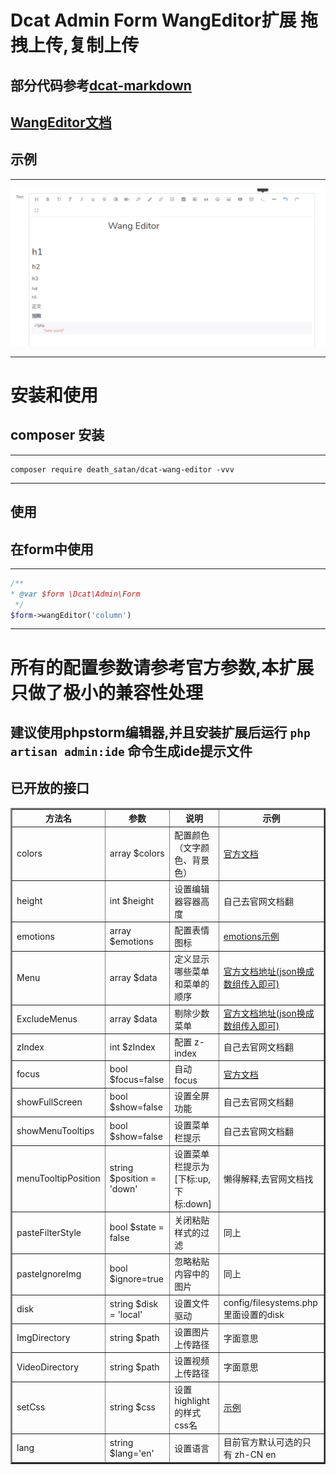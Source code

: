 # Dcat Admin Form WangEditor扩展 拖拽上传,复制上传

## 部分代码参考[dcat-markdown](https://gitee.com/-/ide/project/dcat-phper/dcat-markdown)

## [WangEditor文档](https://www.wangeditor.com/doc/)
## 示例

---

![](example/img.png)

---

# 安装和使用
## composer 安装

---
```shell
composer require death_satan/dcat-wang-editor -vvv
```
---
## 使用
## 在form中使用

---
```php
/**
* @var $form \Dcat\Admin\Form
 */
$form->wangEditor('column')
```
---


# 所有的配置参数请参考官方参数,本扩展只做了极小的兼容性处理
## 建议使用phpstorm编辑器,并且安装扩展后运行 `php artisan admin:ide` 命令生成ide提示文件
## 已开放的接口

<table border="2">
  <tr>
    <th>方法名</th>
    <th>参数</th>
    <th>说明</th>
    <th>示例</th>
  </tr>
  <tr>
    <td>colors</td>
    <td>array $colors</td>
    <td>配置颜色（文字颜色、背景色）</td>
    <td><a href="https://www.wangeditor.com/doc/pages/03-%E9%85%8D%E7%BD%AE%E8%8F%9C%E5%8D%95/02-%E9%85%8D%E7%BD%AE%E9%A2%9C%E8%89%B2.html">官方文档</a></td>
  </tr>
  <tr>
    <td>height</td>
    <td>int $height</td>
    <td>设置编辑器容器高度</td>
    <td>自己去官网文档翻</td>
  </tr>
  <tr>
    <td>emotions</td>
    <td>array $emotions</td>
    <td>配置表情图标</td>
    <td><a href="./example/emotions.md">emotions示例</a></td>
  </tr>
  <tr>
    <td>Menu</td>
    <td>array $data</td>
    <td>定义显示哪些菜单和菜单的顺序</td>
    <td><a href="https://www.wangeditor.com/doc/pages/03-%E9%85%8D%E7%BD%AE%E8%8F%9C%E5%8D%95/01-%E8%87%AA%E5%AE%9A%E4%B9%89%E8%8F%9C%E5%8D%95.html">
        官方文档地址(json换成数组传入即可)</a></td>
  </tr>
  <tr>
    <td>ExcludeMenus</td>
    <td>array $data</td>
    <td>剔除少数菜单</td>
    <td><a href="https://www.wangeditor.com/doc/pages/03-%E9%85%8D%E7%BD%AE%E8%8F%9C%E5%8D%95/01-%E8%87%AA%E5%AE%9A%E4%B9%89%E8%8F%9C%E5%8D%95.html">
        官方文档地址(json换成数组传入即可)</a></td>
  </tr>
  <tr>
    <td>zIndex</td>
    <td>int $zIndex</td>
    <td>配置 z-index</td>
    <td>自己去官网文档翻</td>
  </tr>
  <tr>
    <td>focus</td>
    <td>bool $focus=false</td>
    <td>自动 focus</td>
    <td><a href="https://www.wangeditor.com/doc/pages/01-%E5%BC%80%E5%A7%8B%E4%BD%BF%E7%94%A8/08-%E8%87%AA%E5%8A%A8focus.html">
        官方文档</a></td>
  </tr>
  <tr>
    <td>showFullScreen</td>
    <td>bool $show=false</td>
    <td>设置全屏功能</td>
    <td>自己去官网文档翻</td>
  </tr>
  <tr>
    <td>showMenuTooltips</td>
    <td>bool $show=false</td>
    <td>设置菜单栏提示</td>
    <td>自己去官网文档翻</td>
  </tr>
  <tr>
    <td>menuTooltipPosition</td>
    <td>string $position = 'down'</td>
    <td>设置菜单栏提示为[下标:up,下标:down]</td>
    <td>懒得解释,去官网文档找</td>
  </tr>
  <tr>
    <td>pasteFilterStyle</td>
    <td>bool $state = false</td>
    <td>关闭粘贴样式的过滤</td>
    <td>同上</td>
  </tr>
  <tr>
    <td>pasteIgnoreImg</td>
    <td>bool $ignore=true</td>
    <td>忽略粘贴内容中的图片</td>
    <td>同上</td>
  </tr>
  <tr>
    <td>disk</td>
    <td>string $disk = 'local'</td>
    <td>设置文件驱动</td>
    <td>config/filesystems.php里面设置的disk</td>
  </tr>
  <tr>
    <td>ImgDirectory</td>
    <td>string $path</td>
    <td>设置图片上传路径</td>
    <td>字面意思</td>
  </tr>
  <tr>
    <td>VideoDirectory</td>
    <td>string $path</td>
    <td>设置视频上传路径</td>
    <td>字面意思</td>
  </tr>
  <tr>
    <td>setCss</td>
    <td>string $css</td>
    <td>设置highlight的样式css名</td>
    <td><a href="./example/setCss.md">示例</a></td>
  </tr>
  <tr>
    <td>lang</td>
    <td>string $lang='en'</td>
    <td>设置语言</td>
    <td>目前官方默认可选的只有 zh-CN en</td>
  </tr>
</table>
